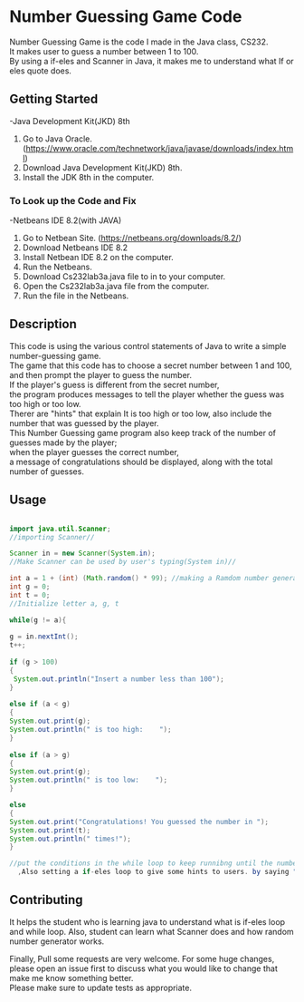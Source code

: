 # Number Guessing Game Code

Number Guessing Game is the code I made in the Java class, CS232.       
It makes user to guess a number between 1 to 100.      
By using a if-eles and Scanner in Java, it makes me to understand what If or eles quote does.      

## Getting Started

-Java Development Kit(JKD) 8th
  1. Go to Java Oracle. (https://www.oracle.com/technetwork/java/javase/downloads/index.html)     
  2. Download Java Development Kit(JKD) 8th.      
  3. Install the JDK 8th in the computer.     

### To Look up the Code and Fix

-Netbeans IDE 8.2(with JAVA)   
  1. Go to Netbean Site. (https://netbeans.org/downloads/8.2/)     
  2. Download Netbeans IDE 8.2
  3. Install Netbean IDE 8.2 on the computer.
  4. Run the Netbeans.
  5. Download Cs232lab3a.java file to in to your computer.
  6. Open the Cs232lab3a.java file from the computer.
  7. Run the file in the Netbeans.

## Description
This code is using the various control statements of Java to write a simple number-guessing game.  
The game that this code has to choose a secret number between 1 and 100,     
and then prompt the player to guess the number.     
If the player's guess is different from the secret number,     
the program produces messages to tell the player whether the guess was too high or too low.      
Therer are "hints" that explain It is too high or too low, also include the number that was guessed by the player.    
This Number Guessing game program also keep track of the number of guesses made by the player;     
when the player guesses the correct number,     
a message of congratulations should be displayed, along with the total number of guesses.

## Usage
```Java

import java.util.Scanner;
//importing Scanner//
```
```Java
Scanner in = new Scanner(System.in);
//Make Scanner can be used by user's typing(System in)//  
```
```Java
int a = 1 + (int) (Math.random() * 99); //making a Ramdom number generater//
int g = 0;
int t = 0;
//Initialize letter a, g, t
```

```Java
while(g != a){
        
g = in.nextInt();
t++;
            
if (g > 100)
{
 System.out.println("Insert a number less than 100");
}
            
else if (a < g)
{
System.out.print(g);
System.out.println(" is too high:    ");        
}
        
else if (a > g)
{
System.out.print(g);
System.out.println(" is too low:    ");        
}  

else
{
System.out.print("Congratulations! You guessed the number in ");
System.out.print(t);
System.out.println(" times!");
}

//put the conditions in the while loop to keep runnibng until the number is correct.
  ,Also setting a if-eles loop to give some hints to users. by saying "Too high" or "Too low."
```

## Contributing
It helps the student who is learning java to understand what is if-eles loop and while loop.
Also, student can learn what Scanner does and how random number generator works.

Finally, Pull some requests are very welcome. For some huge changes,    
please open an issue first to discuss what you would like to change that make me know something better.    
Please make sure to update tests as appropriate.

